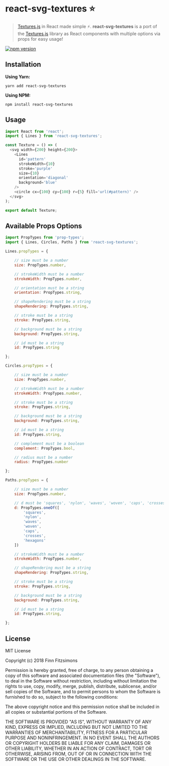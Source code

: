 # react-svg-textures :star:

> [Textures.js](http://riccardoscalco.github.io/textures/) in React made simple :zap:. **react-svg-textures** is a port of the [Textures.js](http://riccardoscalco.github.io/textures/) library as React components with multiple options via props for easy usage!
<!-- [![Travis][build-badge]][build] -->
[![npm version](https://badge.fury.io/js/react-svg-textures.svg)](https://badge.fury.io/js/react-svg-textures)
<!-- [![Coveralls][coveralls-badge]][coveralls] -->

## Installation

**Using Yarn:**

```text
yarn add react-svg-textures
```

**Using NPM:**

```text
npm install react-svg-textures
```

## Usage

```javascript
import React from 'react';
import { Lines } from 'react-svg-textures';

const Texture = () => (
  <svg width={200} height={200}>
    <Lines
      id='pattern'
      strokeWidth={10}
      stroke='purple'
      size={10}
      orientation='diagonal'
      background='blue'
    />
    <circle cx={100} cy={100} r={5} fill='url(#pattern)' />
  </svg>
);

export default Texture;
```

## Available Props Options

```javascript
import PropTypes from 'prop-types';
import { Lines, Circles, Paths } from 'react-svg-textures';

Lines.propTypes = {

    // size must be a number
    size: PropTypes.number,

    // strokeWidth must be a number
    strokeWidth: PropTypes.number,

    // orientation must be a string
    orientation: PropTypes.string,

    // shapeRendering must be a string
    shapeRendering: PropTypes.string,

    // stroke must be a string
    stroke: PropTypes.string,

    // background must be a string
    background: PropTypes.string,

    // id must be a string
    id: PropTypes.string

};

Circles.propTypes = {

    // size must be a number
    size: PropTypes.number,

    // strokeWidth must be a number
    strokeWidth: PropTypes.number,

    // stroke must be a string
    stroke: PropTypes.string,

    // background must be a string
    background: PropTypes.string,

    // id must be a string
    id: PropTypes.string,

    // complement must be a boolean
    complement: PropTypes.bool,

    // radius must be a number
    radius: PropTypes.number

};

Paths.propTypes = {

    // size must be a number
    size: PropTypes.number,

    // d must be 'squares', 'nylon', 'waves', 'woven', 'caps', 'crosses' or 'hexagons'
    d: PropTypes.oneOf([
        'squares',
        'nylon',
        'waves',
        'woven',
        'caps',
        'crosses',
        'hexagons'
    ])

    // strokeWidth must be a number
    strokeWidth: PropTypes.number,

    // shapeRendering must be a string
    shapeRendering: PropTypes.string,

    // stroke must be a string
    stroke: PropTypes.string,

    // background must be a string
    background: PropTypes.string,

    // id must be a string
    id: PropTypes.string,

};
```

## License

MIT License

Copyright (c) 2018 Finn Fitzsimons

Permission is hereby granted, free of charge, to any person obtaining a copy of this software and associated documentation files (the "Software"), to deal in the Software without restriction, including without limitation the rights to use, copy, modify, merge, publish, distribute, sublicense, and/or sell copies of the Software, and to permit persons to whom the Software is furnished to do so, subject to the following conditions:

The above copyright notice and this permission notice shall be included in all copies or substantial portions of the Software.

THE SOFTWARE IS PROVIDED "AS IS", WITHOUT WARRANTY OF ANY KIND, EXPRESS OR IMPLIED, INCLUDING BUT NOT LIMITED TO THE WARRANTIES OF MERCHANTABILITY, FITNESS FOR A PARTICULAR PURPOSE AND NONINFRINGEMENT. IN NO EVENT SHALL THE AUTHORS OR COPYRIGHT HOLDERS BE LIABLE FOR ANY CLAIM, DAMAGES OR OTHER LIABILITY, WHETHER IN AN ACTION OF CONTRACT, TORT OR OTHERWISE, ARISING FROM, OUT OF OR IN CONNECTION WITH THE SOFTWARE OR THE USE OR OTHER DEALINGS IN THE SOFTWARE.
